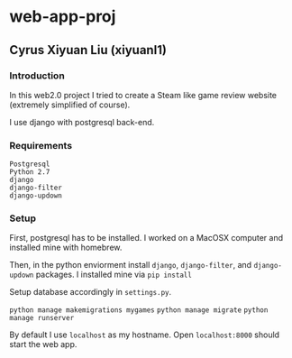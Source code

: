 # web-app-proj
## Cyrus Xiyuan Liu (xiyuanl1)

### Introduction
In this web2.0 project I tried to create a Steam like game review website (extremely simplified of course).

I use django with postgresql back-end.

### Requirements
`Postgresql`  
`Python 2.7`  
`django`  
`django-filter`  
`django-updown`

### Setup
First, postgresql has to be installed. I worked on a MacOSX computer and installed mine with homebrew.

Then, in the python enviorment install `django`, `django-filter`, and `django-updown` packages. I installed mine via `pip install`

Setup database accordingly in `settings.py`.

`python manage makemigrations mygames`
`python manage migrate`
`python manage runserver`

By default I use `localhost` as my hostname. Open `localhost:8000` should start the web app.
